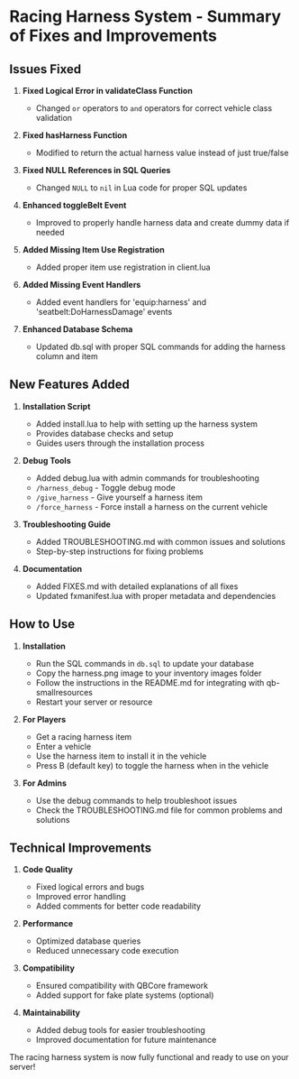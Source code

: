 # Racing Harness System - Summary of Fixes and Improvements

## Issues Fixed

1. **Fixed Logical Error in validateClass Function**
   - Changed `or` operators to `and` operators for correct vehicle class validation

2. **Fixed hasHarness Function**
   - Modified to return the actual harness value instead of just true/false

3. **Fixed NULL References in SQL Queries**
   - Changed `NULL` to `nil` in Lua code for proper SQL updates

4. **Enhanced toggleBelt Event**
   - Improved to properly handle harness data and create dummy data if needed

5. **Added Missing Item Use Registration**
   - Added proper item use registration in client.lua

6. **Added Missing Event Handlers**
   - Added event handlers for 'equip:harness' and 'seatbelt:DoHarnessDamage' events

7. **Enhanced Database Schema**
   - Updated db.sql with proper SQL commands for adding the harness column and item

## New Features Added

1. **Installation Script**
   - Added install.lua to help with setting up the harness system
   - Provides database checks and setup
   - Guides users through the installation process

2. **Debug Tools**
   - Added debug.lua with admin commands for troubleshooting
   - `/harness_debug` - Toggle debug mode
   - `/give_harness` - Give yourself a harness item
   - `/force_harness` - Force install a harness on the current vehicle

3. **Troubleshooting Guide**
   - Added TROUBLESHOOTING.md with common issues and solutions
   - Step-by-step instructions for fixing problems

4. **Documentation**
   - Added FIXES.md with detailed explanations of all fixes
   - Updated fxmanifest.lua with proper metadata and dependencies

## How to Use

1. **Installation**
   - Run the SQL commands in `db.sql` to update your database
   - Copy the harness.png image to your inventory images folder
   - Follow the instructions in the README.md for integrating with qb-smallresources
   - Restart your server or resource

2. **For Players**
   - Get a racing harness item
   - Enter a vehicle
   - Use the harness item to install it in the vehicle
   - Press B (default key) to toggle the harness when in the vehicle

3. **For Admins**
   - Use the debug commands to help troubleshoot issues
   - Check the TROUBLESHOOTING.md file for common problems and solutions

## Technical Improvements

1. **Code Quality**
   - Fixed logical errors and bugs
   - Improved error handling
   - Added comments for better code readability

2. **Performance**
   - Optimized database queries
   - Reduced unnecessary code execution

3. **Compatibility**
   - Ensured compatibility with QBCore framework
   - Added support for fake plate systems (optional)

4. **Maintainability**
   - Added debug tools for easier troubleshooting
   - Improved documentation for future maintenance

The racing harness system is now fully functional and ready to use on your server!